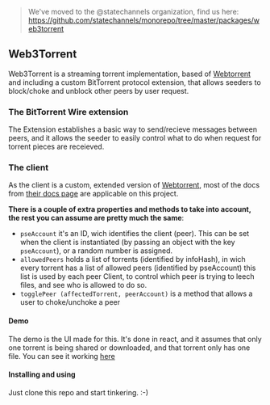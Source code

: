 > We've moved to the @statechannels organization, find us here:
> https://github.com/statechannels/monorepo/tree/master/packages/web3torrent

## Web3Torrent
Web3Torrent is a streaming torrent implementation, based of [Webtorrent](https://github.com/webtorrent/webtorrent) and including a custom BitTorrent protocol extension, that allows seeders to block/choke and unblock other peers by user request.

### The BitTorrent Wire extension
The Extension establishes a basic way to send/recieve messages between peers, and it allows the seeder to easily control what to do when request for torrent pieces are receieved.

### The client
As the client is a custom, extended version of [Webtorrent](https://github.com/webtorrent/webtorrent), most of the docs from [their docs page](https://webtorrent.io/docs) are applicable on this project.

**There is a couple of extra properties and methods to take into account, the rest you can assume are pretty much the same**:

* `pseAccount` it's an ID, wich identifies the client (peer). This can be set when the client is instantiated (by passing an object with the key `pseAccount`), or a random number is assigned.
* `allowedPeers` holds a list of torrents (identified by infoHash), in wich every torrent has a list of allowed peers (identified by pseAccount)
  this list is used by each peer Client, to control which peer is trying to leech files, and see who is allowed to do so.
* `togglePeer (affectedTorrent, peerAccount)` is a method that allows a user to choke/unchoke a peer

#### Demo
The demo is the UI made for this. It's done in react, and it assumes that only one torrent is being shared or downloaded, and that torrent only has one file.
You can see it working [here](https://cf-webtorrent-mvp.herokuapp.com/)

#### Installing and using

Just clone this repo and start tinkering. :-)
